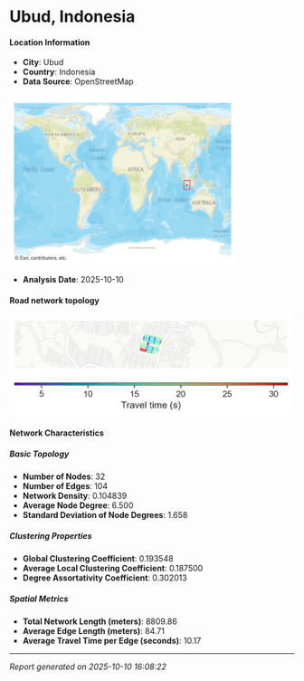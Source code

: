 # Ubud, Indonesia

#### Location Information

- **City**: Ubud
- **Country**: Indonesia
- **Data Source**: OpenStreetMap
<img src="Ubud_location.png" alt="Ubud Location Map" width="400" />

- **Analysis Date**: 2025-10-10

#### Road network topology

<img src="Ubud_network_map.png" alt="Ubud Road Network Map" width="500"/>

#### Network Characteristics

##### Basic Topology

- **Number of Nodes**: 32
- **Number of Edges**: 104
- **Network Density**: 0.104839
- **Average Node Degree**: 6.500
- **Standard Deviation of Node Degrees**: 1.658

##### Clustering Properties

- **Global Clustering Coefficient**: 0.193548
- **Average Local Clustering Coefficient**: 0.187500
- **Degree Assortativity Coefficient**: 0.302013

##### Spatial Metrics

- **Total Network Length (meters)**: 8809.86
- **Average Edge Length (meters)**: 84.71
- **Average Travel Time per Edge (seconds)**: 10.17

---
*Report generated on 2025-10-10 16:08:22*

